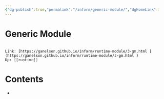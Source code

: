 ```yaml
---
{"dg-publish":true,"permalink":"/inform/generic-module/","dgHomeLink":true,"dgPassFrontmatter":false}
---
```


# Generic Module
```ad-info

Link: [https://ganelson.github.io/inform/runtime-module/3-gm.html ](https://ganelson.github.io/inform/runtime-module/3-gm.html )
Up: [[runtime]]
```

# Contents
- 
